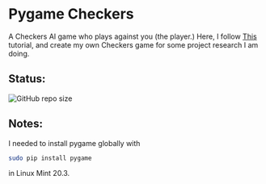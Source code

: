 # Pygame Checkers

A Checkers AI game who plays against you (the player.) Here, I follow [This](https://www.youtube.com/watch?v=vnd3RfeG3NM&list=PLzMcBGfZo4-lkJr3sqpikNyVzbNZLRiT3) tutorial, and create my own Checkers game for some project research I am doing.

## Status:

![GitHub repo size](https://img.shields.io/github/repo-size/ADolbyB/pygame-checkers?label=Repo%20Size&logo=github)

## Notes:

I needed to install pygame globally with
```bash
sudo pip install pygame
```
in Linux Mint 20.3.
